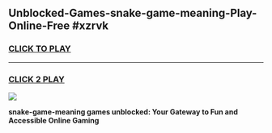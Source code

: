 
## Unblocked-Games-snake-game-meaning-Play-Online-Free #xzrvk
<h3>
<a href="https://us.freeplayer.one?title=snake-game-meaning&ref=10M">CLICK TO PLAY</a></h3>
<hr>

<h3>
<a href="https://us.freeplayer.one?title=snake-game-meaning&ref=10M">CLICK 2 PLAY</a>
  
</h3>

<a href="https://us.freeplayer.one?title=snake-game-meaning&ref=10M"><img src="https://clearcache.store/games.png"></a>


**snake-game-meaning games unblocked: Your Gateway to Fun and Accessible Online Gaming**
